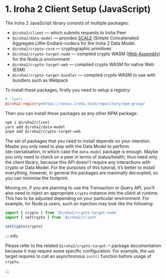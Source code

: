 # 1. Iroha 2 Client Setup (JavaScript)

The Iroha 2 JavaScript library consists of multiple packages:

- `@iroha2/client` — which submits requests to Iroha Peer
- `@iroha2/data-model` — provides [SCALE](https://github.com/paritytech/parity-scale-codec) (Simple Concatenated Aggregate Little-Endian)-codecs for the Iroha 2 Data Model.
- `@iroha2/crypto-core` — cryptographic primitives
- `@iroha2/crypto-target-node` — compiled crypto WASM ([Web Assembly](https://webassembly.org/)) for the Node.js environment
- `@iroha2/crypto-target-web` — compiled crypto WASM for native Web (ESM)
- `@iroha2/crypto-target-bundler` — compiled crypto WASM to use with bundlers such as Webpack

To install these packages, firstly you need to setup a registry:

```ini
# .npmrc
@iroha2:registry=https://nexus.iroha.tech/repository/npm-group/
```

Then you can install these packages as any other NPM package:

```bash
npm i @iroha2/client
yarn add @iroha2/data-model
pnpm add @iroha2/crypto-target-web
```

The set of packages that you need to install depends on your intention. Maybe you only need to play with the Data Model to perform (de-)serialisation, in which case the `data-model` package is enough. Maybe you only need to check on a peer in terms of status/health, thus need only the client library, because this API doesn't require any interactions with crypto or Data Model. For the purposes of this tutorial, it’s better to install everything, however, in general the packages are maximally decoupled, so you can minimise the footprint.

Moving on, if you are planning to use the Transaction or Query API, you’ll also need to inject an appropriate `crypto` instance into the client at runtime. This has to be adjusted depending on your particular environment. For example, for Node.js users, such an injection may look like the following:

```ts
import { crypto } from `@iroha2/crypto-target-node`
import { setCrypto } from `@iroha2/client`

setCrypto(crypto)
```

::: info

Please refer to the related `@iroha2/crypto-target-*` package documentation because it may require some specific configuration. For example, the `web` target requires to call an asynchronous `init()` function before usage of `crypto`.

:::
